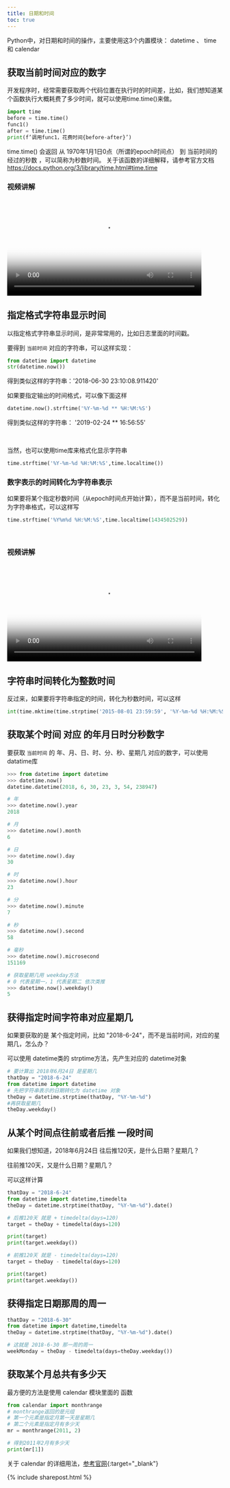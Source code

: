 ```yaml
---
title: 日期和时间
toc: true
---
```


Python中，对日期和时间的操作，主要使用这3个内置模块： datetime 、 time 和 calendar

## 获取当前时间对应的数字

开发程序时，经常需要获取两个代码位置在执行时的时间差，比如，我们想知道某个函数执行大概耗费了多少时间，就可以使用time.time()来做。

```py
import time
before = time.time()
func1()
after = time.time()
print(f’调用func1，花费时间{before-after}’)
```

time.time() 会返回 从 1970年1月1日0点（所谓的epoch时间点） 到 当前时间的 经过的秒数 ，可以简称为秒数时间。
关于该函数的详细解释，请参考官方文档
https://docs.python.org/3/library/time.html#time.time



### 视频讲解


<video src="http://v.python666.vip/video/py/mpdate_time-1.mp4"  style="width: 90%;" controls controlsList="nodownload" oncontextmenu="return false;" preload="metadata" poster="{{ site.video_cover }}"></video>


## 指定格式字符串显示时间

以指定格式字符串显示时间，是非常常用的，比如日志里面的时间戳。

要得到 ```当前时间``` 对应的字符串，可以这样实现：

```py
from datetime import datetime
str(datetime.now())
```

得到类似这样的字符串：'2018-06-30 23:10:08.911420'

如果要指定输出的时间格式，可以像下面这样

```py
datetime.now().strftime('%Y-%m-%d ** %H:%M:%S')
```

得到类似这样的字符串： '2019-02-24 ** 16:56:55'

<br>

当然，也可以使用time库来格式化显示字符串

```py
time.strftime('%Y-%m-%d %H:%M:%S',time.localtime()) 
```

### 数字表示的时间转化为字符串表示

如果要将某个指定秒数时间（从epoch时间点开始计算），而不是当前时间，转化为字符串格式，可以这样写

```py
time.strftime('%Y%m%d %H:%M:%S',time.localtime(1434502529)) 
```
<br>


### 视频讲解


<video src="http://v.python666.vip/video/py/mpdate_time-2.mp4"  style="width: 90%;" controls controlsList="nodownload" oncontextmenu="return false;" preload="metadata" poster="{{ site.video_cover }}"></video>

## 字符串时间转化为整数时间

反过来，如果要将字符串指定的时间，转化为秒数时间，可以这样

```py
int(time.mktime(time.strptime('2015-08-01 23:59:59', '%Y-%m-%d %H:%M:%S')))
```



## 获取某个时间 对应 的年月日时分秒数字

要获取  ```当前时间```  的 年、月、日、时、分、秒、星期几 对应的数字，可以使用datatime库

```py
>>> from datetime import datetime
>>> datetime.now()
datetime.datetime(2018, 6, 30, 23, 3, 54, 238947)

# 年
>>> datetime.now().year
2018

# 月
>>> datetime.now().month
6

# 日
>>> datetime.now().day
30

# 时
>>> datetime.now().hour
23

# 分
>>> datetime.now().minute
7

# 秒
>>> datetime.now().second
58

# 毫秒
>>> datetime.now().microsecond
151169

# 获取星期几用 weekday方法
# 0 代表星期一，1 代表星期二 依次类推
>>> datetime.now().weekday() 
5
```



## 获得指定时间字符串对应星期几

如果要获取的是 某个指定时间，比如 "2018-6-24"，而不是当前时间，对应的星期几，怎么办？

可以使用 datetime类的 strptime方法，先产生对应的 datetime对象


```py
# 要计算出 2018年6月24日 是星期几 
thatDay = "2018-6-24"
from datetime import datetime
# 先把字符串表示的日期转化为 datetime 对象
theDay = datetime.strptime(thatDay, "%Y-%m-%d")
#再获取星期几
theDay.weekday()  
```



## 从某个时间点往前或者后推 一段时间

如果我们想知道，2018年6月24日 往后推120天，是什么日期？星期几？

往前推120天，又是什么日期？星期几？

可以这样计算

```py
thatDay = "2018-6-24"
from datetime import datetime,timedelta
theDay = datetime.strptime(thatDay, "%Y-%m-%d").date()

# 后推120天 就是 + timedelta(days=120)
target = theDay + timedelta(days=120)

print(target)
print(target.weekday())

# 前推120天 就是 - timedelta(days=120)
target = theDay - timedelta(days=120)

print(target)
print(target.weekday())
```

## 获得指定日期那周的周一

```py
thatDay = "2018-6-30"
from datetime import datetime,timedelta
theDay = datetime.strptime(thatDay, "%Y-%m-%d").date()

# 这就是 2018-6-30 那一周的周一
weekMonday = theDay - timedelta(days=theDay.weekday())
```

## 获取某个月总共有多少天

最方便的方法是使用 calendar 模块里面的 函数 

```py
from calendar import monthrange
# monthrange返回的是元组
# 第一个元素是指定月第一天是星期几
# 第二个元素是指定月有多少天
mr = monthrange(2011, 2)

# 得到2011年2月有多少天
print(mr[1])
```

关于 calendar 的详细用法，[参考官网](https://docs.python.org/3/library/calendar.html){:target="_blank"}


{% include sharepost.html %}
